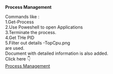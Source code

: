 <b>Process Management</b>

Commands like :<br />
1.Get-Process<br />
2.Use Poweshell to open Applications<br />
3.Terminate the process.<br />
4.Get THe PID <br />
5.Filter out details -TopCpu.png <br />
are used. <br />
Document with detailed information is also added. 
<br /> Click here 👇 <br />
[Process Management](https://github.com/gunjan1831/Gunjan-Module1/blob/main/Operating-System/Assignment1/WEEK5.docx)
